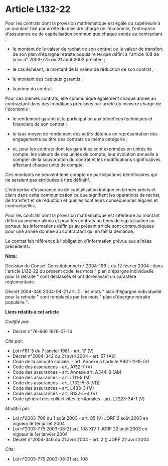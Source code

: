 # Article L132-22

Pour les contrats dont la provision mathématique est égale ou supérieure à un montant fixé par arrêté du ministre chargé de
l'économie, l'entreprise d'assurance ou de capitalisation communique chaque année au contractant :

- le montant de la valeur de rachat de son contrat ou la valeur de transfert de son plan d'épargne retraite populaire tel que
défini à l'article 108 de la loi n° 2003-775 du 21 août 2003 précitée ;

- le cas échéant, le montant de la valeur de réduction de son contrat ;

- le montant des capitaux garantis ;

- la prime du contrat.

Pour ces mêmes contrats, elle communique également chaque année au contractant dans des conditions précisées par arrêté du
ministre chargé de l'économie :

- le rendement garanti et la participation aux bénéfices techniques et financiers de son contrat ;

- le taux moyen de rendement des actifs détenus en représentation des engagements au titre des contrats de même catégorie ;

- et, pour les contrats dont les garanties sont exprimées en unités de compte, les valeurs de ces unités de compte, leur
évolution annuelle à compter de la souscription du contrat et les modifications significatives affectant chaque unité de
compte.

Ces montants ne peuvent tenir compte de participations bénéficiaires qui ne seraient pas attribuées à titre définitif.

L'entreprise d'assurance ou de capitalisation indique en termes précis et clairs dans cette communication ce que signifient
les opérations de rachat, de transfert et de réduction et quelles sont leurs conséquences légales et contractuelles.

Pour les contrats dont la provision mathématique est inférieure au montant défini au premier alinéa et pour les contrats ou
bons de capitalisation au porteur, les informations définies au présent article sont communiquées pour une année donnée au
contractant qui en fait la demande.

Le contrat fait référence à l'obligation d'information prévue aux alinéas précédents.

**Nota:**

Décision du Conseil Constitutionnel n° 2004-196 L du 12 février 2004 : dans l'article L132-22 du présent code, les mots "
plan d'épargne individuelle pour la retraite " sont déclassés et ont dorénavant un caractère réglementaire.

Décret 2004-346 2004-04-21 art. 2 : les mots " plan d'épargne individuelle pour la retraite " sont remplacés par les mots "
plan d'épargne retraite populaire ".

**Liens relatifs à cet article**

_Codifié par_:

  - Décret n°76-666 1976-07-16

_Cité par_:

  - Loi n°81-5 du 7 janvier 1981 - art. 17 (V)
  - Décret n°2004-342 du 21 avril 2004 - art. 57 (Ab)
  - Code de la sécurité sociale. - art. Annexe à l'article A931-11-15 (V)
  - Code des assurances - art. A132-7 (V)
  - Code des assurances - art. Annexe art. A344-8 (Ab)
  - Code des assurances - art. L111-5 (M)
  - Code des assurances - art. L132-5-3 (VD)
  - Code des assurances - art. L433-3 (M)
  - Code des assurances - art. R132-5-4 (V)
  - Code général des collectivités territoriales - art. L2223-34-1 (V)

_Modifié par_:

  - Loi n°2003-706 du 1 août 2003 - art. 85 (V) JORF 2 août 2003 en vigueur le 1er juillet 2004
  - Loi n°2003-775 2003-08-21 art. 108 XIV 1 JORF 22 août 2003 en vigueur le 1er janvier 2004
  - Décret n°2004-346 du 21 avril 2004 - art. 2 () JORF 22 avril 2004

_Cite_:

  - Loi n°2003-775 2003-08-21 art. 108
